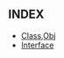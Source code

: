 
## INDEX

* [Class,Obj](https://github.com/Jung-MinGi/TIL/blob/main/JAVA/Class%2CObj.md)
* [Interface](https://github.com/Jung-MinGi/TIL/blob/main/JAVA/Interface.md)
